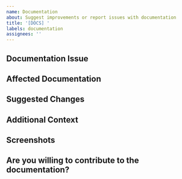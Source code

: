```yaml
---
name: Documentation
about: Suggest improvements or report issues with documentation
title: '[DOCS] '
labels: documentation
assignees: ''
---
```


## Documentation Issue
<!-- Describe what's missing, unclear, or incorrect about the documentation -->

## Affected Documentation
<!-- Which documentation page or section needs improvement? -->
<!-- Provide links if possible -->

## Suggested Changes
<!-- What would make the documentation better? -->
<!-- If you have specific wording suggestions, please include them -->

## Additional Context
<!-- Add any other context about the documentation issue here -->

## Screenshots
<!-- If applicable, add screenshots to help explain your suggestion -->

## Are you willing to contribute to the documentation?
<!-- Let us know if you'd like to submit a PR for this change -->